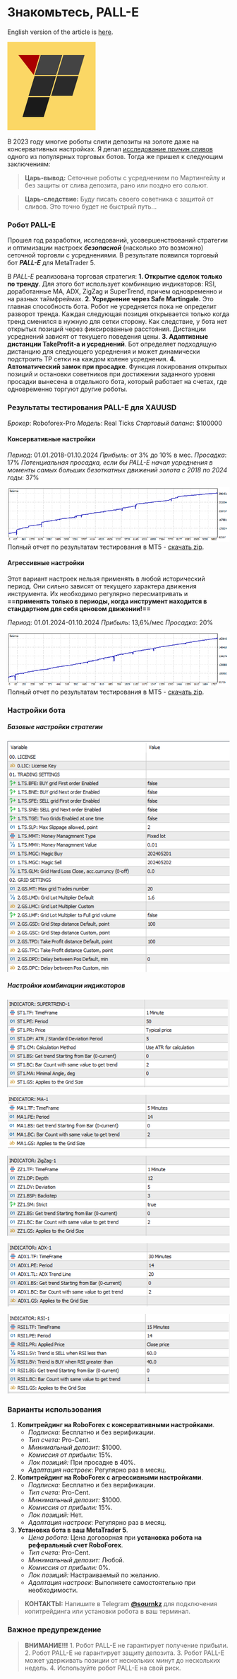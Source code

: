 # Знакомьтесь, PALL-E
English version of the article is [here](050.%20Презентация%20PALL-E.EN.md).

![PALL-E](050/050.%20palle_logo_200x200.png)

В 2023 году многие роботы слили депозиты на золоте даже на консервативных настройках. Я делал [исследование причин сливов](https://t.me/TrueAlgoTrading/7) одного из популярных торговых ботов. Тогда же пришел к следующим заключениям:

> **Царь-вывод:**
    Сеточные роботы с усреднением по Мартингейлу и без защиты от слива депозита, рано или поздно его сольют. 

> **Царь-следствие:**
    Буду писать своего советника с защитой от сливов. Это точно будет не быстрый путь...


### Робот PALL-E

Прошел год разработки, исследований, усовершенствований стратегии и оптимизации настроек **_безопасной_** (насколько это возможно) сеточной торговли с усреднениями. В результате появился торговый бот **_PALL-E_** для MetaTrader 5. 

В *PALL-E* реализована торговая стратегия:
**1. Открытие сделок только по тренду**. Для этого бот использует комбинацию индикаторов: RSI, доработанные MA, ADX, ZigZag и SuperTrend, причем одновременно и на разных таймфреймах.
**2. Усреднение через Safe Martingale.** Это главная способность бота. Робот не усредняется пока не определит разворот тренда. Каждая следующая позиция открывается только когда тренд сменился в нужную для сетки сторону. Как следствие, у бота нет открытых позиций через фиксированные расстояния. Дистанции усреднений зависят от текущего поведения цены.
**3. Адаптивные дистанции TakeProfit-а и усреднений**. Бот определяет подходящую дистанцию для следующего усреднения и может динамически подстроить TP сетки на каждом колене усреднения.
**4. Автоматический замок при просадке**. Функция локирования открытых позиций и остановки советников при достижении заданного уровня просадки вынесена в отдельного бота, который работает на счетах, где одновременно торгуют другие роботы. 

### Результаты тестирования PALL-E для XAUUSD 

*Брокер*: Roboforex-Pro 
*Модель*: Real Ticks
*Стартовый баланс*: $100000

#### Консервативные настройки

*Период*: 01.01.2018-01.10.2024
*Прибыль*: от 3% до 10% в мес.
*Просадка*: 17%
*Потенциальная просадка, если бы PALL-E начал усреднения в моменты самых больших безоткатных движений золота с 2018 по 2024 годы*: 37% 

![Консервативное](050/050.%202024-10-01-Conservative-0.03.png)
Полный отчет по результатам тестирования в MT5 - [скачать zip](https://github.com/sournk/baza_bot_backtest/blob/main/050/XAUUSD-2024-10-01-Conservative-0.03.zip).

#### Агрессивные настройки

Этот вариант настроек нельзя применять в любой исторический период. Они сильно зависят от текущего характера движения инструмента. Их необходимо регулярно пересматривать и **==применять только в периоды, когда инструмент находится в стандартном для себя ценовом движении!==**

*Период*: 01.01.2024-01.10.2024
*Прибыль*: 13,6%/мес
*Просадка*: 20%

![Агрессивные](050/050.%202024-10-01-Aggressive.png)
Полный отчет по результатам тестирования в MT5 - [скачать zip](https://github.com/sournk/baza_bot_backtest/blob/main/050/XAUUSD-2024-10-01-Aggressive.zip).

### Настройки бота

##### Базовые настройки стратегии
![Базовые настройки](050/050.%20Inputs-0.png)

##### Настройки комбинации индикаторов

![SuperTrend](050/050.%20Inputs-1.png)

![MA](050/050.%20Inputs-2.png)

![ZigZag](050/050.%20Inputs-3.png)

![ADX](050/050.%20Inputs-4.png)

![RSI](050/050.%20Inputs-5.png)

### Варианты использования

1. **Копитрейдинг на RoboForex с консервативными настройками**. 
    - *Подписка:* Бесплатно и без верификации.
    - *Тип счета:* Pro-Cent.
    - *Минимальный депозит:* $1000.
    - *Комиссия от прибыли:* 15%.
    - *Лок позиций:* При просадке в 40%. 
    - *Адаптация настроек*: Регулярно раз в месяц.
2. **Копитрейдинг на RoboForex с агрессивными настройками**. 
    - *Подписка:* Бесплатно и без верификации.
    - *Тип счета:* Pro-Cent.
    - *Минимальный депозит:* $1000.
    - *Комиссия от прибыли:* 15%.
    - *Лок позиций:* Нет.
    - *Адаптация настроек*: Регулярно раз в месяц.
3. **Установка бота в ваш MetaTrader 5**. 
    - *Цена робота:* Цена договорная при **установка робота на реферальный счет RoboForex**.
    - *Тип счета:* Pro-Cent.
    - *Минимальный депозит:* Любой.
    - *Комиссия от прибыли:* 0%.
    - *Лок позиций:* Настраиваемый по желанию.    
    - *Адаптация настроек*: Выполняете самостоятельно при необходимости.

> **КОНТАКТЫ:** Напишите в Telegram **[@sournkz](https://t.me/sournkz)** для подключения копитрейдинга или установки робота в ваш терминал.

 ### Важное предупреждение

> **ВНИМАНИЕ!!!**
    1. Робот PALL-E не гарантирует получение прибыли.
    2. Робот PALL-E не гарантирует защиту депозита.
    3. Робот PALL-E может удерживать позиции от нескольких минут до нескольких недель.
    4. Используйте робот PALL-E на свой риск.